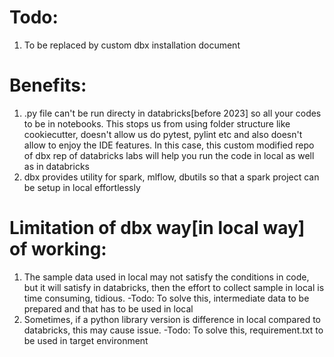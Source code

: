 # Todo:
   1. To be replaced by custom dbx installation document

# Benefits:

1. .py file can't be run directy in databricks[before 2023] so all your codes to be in notebooks. 
This stops us from using folder structure like cookiecutter, doesn't allow us
do pytest, pylint etc and also doesn't allow to enjoy the IDE features. In this case, 
this custom modified repo of  dbx rep of databricks labs will help
you run the code in local as well as in databricks
2. dbx provides utility for spark, mlflow, dbutils so that a spark project can be setup in local
effortlessly

# Limitation of dbx way[in local way] of working:

1. The sample data used in local may not satisfy the conditions in code, 
but it will satisfy in databricks, then the effort to collect sample in
local is time consuming, tidious.
    -Todo: To solve this, intermediate data to be prepared and that has to be used in local
2. Sometimes, if a python library version is difference in local compared
to databricks, this may cause issue.
    -Todo: To solve this, requirement.txt to be used in target environment
